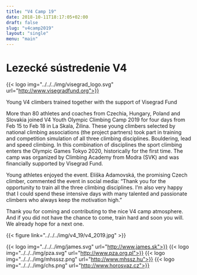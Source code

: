 ```yaml
---
title: "V4 Camp 19"
date: 2018-10-11T18:17:05+02:00
draft: false 
slug: "v4camp2019"
layout: "single"
menu: "main"
---
```


# Lezecké sústredenie V4 


{{< logo img="../../../img/visegrad_logo.svg" url="http://www.visegradfund.org">}}

Young V4 climbers trained together with the support of Visegrad Fund

More than 80 athletes and coaches from Czechia, Hungary, Poland and Slovakia joined V4 Youth Olympic Climbing Camp 2019 for four days from Feb 15 to Feb 18 in La Skala, Žilina. 
These young climbers selected by national climbing associations (the project partners) took part in training and competition simulation of all three climbing disciplines. 
Bouldering, lead and speed climbing. In this combination of disciplines the sport climbing enters the Olympic Games Tokyo 2020, historically for the first time. 
The camp was organized by Climbing Academy from Modra (SVK) and was financially supported by Visegrad Fund. 

Young athletes enjoyed the event. Eliška Adamovská, the promising Czech climber, commented the event in social media: “Thank you for the opportunity to train all the three climbing disciplines. I’m also very happy that I could spend these intensive days with many talented and passionate climbers who always keep the motivation high.”

Thank you for coming and contributing to the nice V4 camp atmosphere.
And if you did not have the chance to come, train hard and soon you will. 
We already hope for a next one.

{{< figure link="../../../img/v4_19/v4_2019.jpg" >}}

{{< logo img="../../../img/james.svg" url="http://www.james.sk">}}
{{< logo img="../../../img/pza.svg" url="http://www.pza.org.pl">}}
{{< logo img="../../../img/mhsssz.png" url="http://www.mhssz.hu">}}
{{< logo img="../../../img/chs.png" url="http://www.horosvaz.cz">}}
